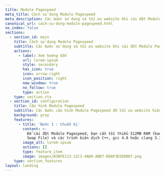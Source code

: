 ```yaml
---
title: Module Pagespeed
meta_title: Cách sử dụng Module Pagespeed
meta_description: Các bước sử dụng và tối ưu website khi cài đặt Module Pagespeed
canonical_url: cach-su-dung-module-pagespeed.html
no_index: false
sections:
  - section_id: main
    title: Cách sử dụng Module Pagespeed
    subtitle: Các bước sử dụng và tối ưu website khi cài đặt Module Pagespeed
    actions:
      - label: Xem hướng dẫn
        url: lorem-ipsum
        style: secondary
        has_icon: true
        icon: arrow-right
        icon_position: right
        new_window: true
        no_follow: true
        type: action
    type: section_cta
  - section_id: configuration
    title: Cấu hình Module Pagespeed
    subtitle: Các bước cấu hình Module Pagespeed để tối ưu website hiệu quả.
    background: gray
    features:
      - title: 'Bước 1 : Chuẩn bị'
        content: >-
          Để cài đặt Module Pagespeed, bạn cần tối thiểu 512MB RAM (bao gồm cả
          Swap File) và các trình biên dịch C++, gcc 4.8 hoặc clang 3.3 trở lên.
        image_alt: lorem-ipsum
        actions: []
        type: feature_item
        image: images/B3BFE113-12C1-4AD0-ABD7-DDAF3D2D6BD7.png
    type: section_features
layout: landing
---
```

